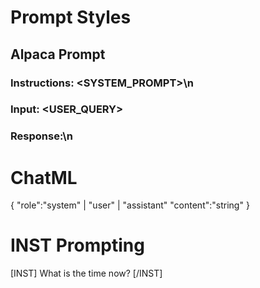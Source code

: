 # Prompt Styles

## Alpaca Prompt

### Instructions: <SYSTEM_PROMPT>\n

### Input: <USER_QUERY>

### Response:\n


# ChatML
{
    "role":"system" | "user" | "assistant"
    "content":"string"
}

# INST Prompting
[INST] What is the time now? [/INST]